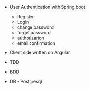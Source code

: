 * User Authentication with Spring boot
    - Register
    - Login
    - change password
    - forget password
    - authorizarion
    - email confirmation

* Client side written on Angular

* TDD
* BDD
* DB - Postgresql
